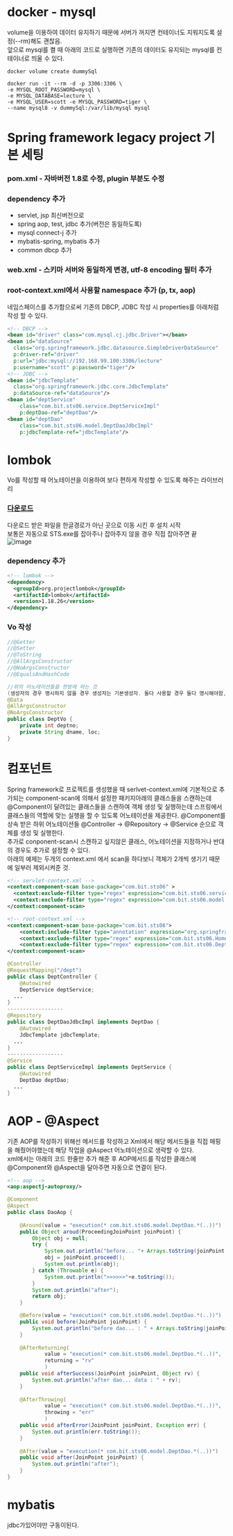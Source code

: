 # docker - mysql
volume을 이용하여 데이터 유지하기 때문에 서버가 꺼지면 컨테이너도 지워지도록 설정(--rm)해도 괜찮음.   
앞으로 mysql를 켤 때 아래의 코드로 실행하면 기존의 데이터도 유지되는 mysql를 컨테이너로 띄울 수 있다.   
``` docker
docker volume create dummySql

docker run -it --rm -d -p 3306:3306 \
-e MYSQL_ROOT_PASSWORD=mysql \
-e MYSQL_DATABASE=lecture \
-e MYSQL_USER=scott -e MYSQL_PASSWORD=tiger \
--name mysql8 -v dummySql:/var/lib/mysql mysql
```
# Spring framework legacy project 기본 세팅
### pom.xml - 자바버전 1.8로 수정, plugin 부분도 수정
### dependency 추가
* servlet, jsp 최신버전으로
* spring aop, test, jdbc 추가(버전은 동일하도록)
* mysql connect-j 추가
* mybatis-spring, mybatis 추가
* common dbcp 추가
### web.xml - 스키마 서버와 동일하게 변경, utf-8 encoding 필터 추가
### root-context.xml에서 사용할 namespace 추가 (p, tx, aop)
네임스페이스를 추가함으로써 기존의 DBCP, JDBC 작성 시 properties를 아래처럼 작성 할 수 있다.
```xml
<!-- DBCP -->
<bean id="driver" class="com.mysql.cj.jdbc.Driver"></bean>
<bean id="dataSource" 
  class="org.springframework.jdbc.datasource.SimpleDriverDataSource"
  p:driver-ref="driver"
  p:url="jdbc:mysql://192.168.99.100:3306/lecture"
  p:username="scott" p:password="tiger"/>
<!-- JDBC -->
<bean id="jdbcTemplate" 
  class="org.springframework.jdbc.core.JdbcTemplate"
  p:dataSource-ref="dataSource"/>
<bean id="deptService" 
    class="com.bit.sts06.service.DeptServiceImpl" 
    p:deptDao-ref="deptDao"/>
<bean id="deptDao" 
    class="com.bit.sts06.model.DeptDaoJdbcImpl"
    p:jdbcTemplate-ref="jdbcTemplate"/>
```

# lombok
Vo를 작성할 때 어노테이션을 이용하여 보다 편하게 작성할 수 있도록 해주는 라이브러리    
### [다운로드](https://projectlombok.org/download)
다운로드 받은 파일을 한글경로가 아닌 곳으로 이동 시킨 후 설치 시작   
보통은 자동으로 STS.exe를 잡아주나 잡아주지 않을 경우 직접 잡아주면 끝   
![image](https://user-images.githubusercontent.com/87006912/223879313-4d2a9499-9965-4ecf-a6dc-cd60c33e808d.png)   
### dependency 추가
``` xml
<!-- lombok -->
<dependency>
  <groupId>org.projectlombok</groupId>
  <artifactId>lombok</artifactId>
  <version>1.18.26</version>
</dependency>
```
### Vo 작성
``` java
//@Getter
//@Setter
//@ToString
//@AllArgsConstructor
//@NoArgsConstructor
//@EqualsAndHashCode

//위의 어노테이션들을 한방에 하는 것
(생성자의 경우 명시하지 않을 경우 생성자는 기본생성자. 둘다 사용할 경우 둘다 명시해야함, 하나만 명시하면 하나만됨)
@Data
@AllArgsConstructor
@NoArgsConstructor
public class DeptVo {
	private int deptno;
	private String dname, loc;
}
```
# 컴포넌트
Spring framework로 프로젝트를 생성했을 때 serlvet-context.xml에 기본적으로 추가되는 component-scan에 의해서 설정한 패키지아래의 클래스들을 스캔하는데   
@Component이 달려있는 클래스들을 스캔하여 객체 생성 및 실행하는데 스프링에서 클래스들의 역할에 맞는 실행을 할 수 있도록 어노테이션을 제공한다. 
@Component를 상속 받은 하위 어노테이션들 @Controller -> @Repository -> @Service 순으로 객체를 생성 및 실행한다.   
추가로 conponent-scan시 스캔하고 싶지않은 클래스, 어노테이션을 지정하거나 반대의 경우도 추가로 설정할 수 있다.   
아래의 예제는 두개의 context.xml 에서 scan을 하다보니 객체가 2개씩 생기기 때문에 일부러 제외시켜준 것.   
``` xml
<!-- servlet-context.xml -->
<context:component-scan base-package="com.bit.sts06" >
  <context:exclude-filter type="regex" expression="com.bit.sts06.service.*"/>
  <context:exclude-filter type="regex" expression="com.bit.sts06.model.*"/>
</context:component-scan>

<!-- root-context.xml -->
<context:component-scan base-package="com.bit.sts06">
	<context:include-filter type="annotation" expression="org.springframework.stereotype.Controller"/>
	<context:exclude-filter type="regex" expression="com.bit.sts06.HomeController"/>
	<context:exclude-filter type="regex" expression="com.bit.sts06.DeptController"/>
</context:component-scan>
```
``` java
@Controller
@RequestMapping("/dept")
public class DeptController {
	@Autowired
	DeptService deptService;
  ...
}
------------------
@Repository
public class DeptDaoJdbcImpl implements DeptDao {
	@Autowired
	JdbcTemplate jdbcTemplate;
  ...
}
------------------
@Service
public class DeptServiceImpl implements DeptService {
	@Autowired
	DeptDao deptDao;
  ...
}
```
# AOP - @Aspect
기존 AOP를 작성하기 위해선 메서드를 작성하고 Xml에서 해당 메서드들을 직접 매핑을 해줬어야했는데 해당 작업을 @Aspect 어노테이션으로 생략할 수 있다.   
xml에서는 아래의 코드 한줄만 추가 해준 후 AOP메서드를 작성한 클래스에 @Component와 @Aspect을 달아주면 자동으로 연결이 된다.   
``` xml
<!-- aop -->
<aop:aspectj-autoproxy/>
```
```java
@Component
@Aspect
public class DaoAop {
	
	@Around(value = "execution(* com.bit.sts06.model.DeptDao.*(..))")
	public Object aroud(ProceedingJoinPoint joinPoint) {
		Object obj = null;
		try {
			System.out.println("before... "+ Arrays.toString(joinPoint.getArgs()));
			obj = joinPoint.proceed();
			System.out.println(obj);
		} catch (Throwable e) {
			System.out.println(">>>>>>"+e.toString());
		}
		System.out.println("after");
		return obj;
	}

	@Before(value = "execution(* com.bit.sts06.model.DeptDao.*(..))")
	public void before(JoinPoint joinPoint) {
		System.out.println("before dao... : " + Arrays.toString(joinPoint.getArgs()));
	}
	
	@AfterReturning(
			value = "execution(* com.bit.sts06.model.DeptDao.*(..))",
			returning = "rv"
			)
	public void afterSuccess(JoinPoint joinPoint, Object rv) {
		System.out.println("after dao... data : " + rv);
	}
	
	@AfterThrowing(
			value = "execution(* com.bit.sts06.model.DeptDao.*(..))",
			throwing = "err"
			)
	public void afterError(JoinPoint joinPoint, Exception err) {
		System.out.println(err.toString());
	}
	
	@After(value = "execution(* com.bit.sts06.model.DeptDao.*(..))")
	public void after(JoinPoint joinPoint) {
		System.out.println("after");
	}
}
```

# mybatis
jdbc가있어야만 구동이된다.   
